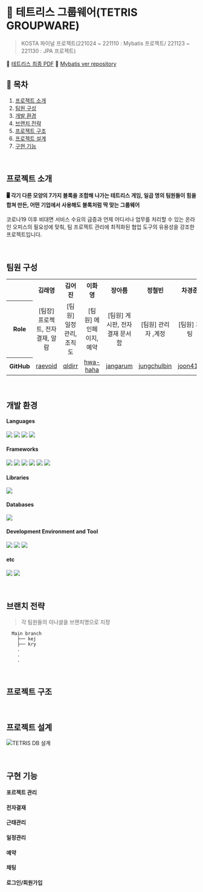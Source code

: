 # 🧩 테트리스 그룹웨어(TETRIS GROUPWARE)

> KOSTA 파이널 프로젝트(221024 ~ 221110 : Mybatis 프로젝트/ 221123 ~ 221130 : JPA 프로젝트)

📃 [테트리스 최종 PDF](https://github.com/user-attachments/files/17410146/TETRIS._compressed.pdf)
📁 [Mybatis ver repository](https://github.com/qldirr/KOSTA_TetrisProject_fisrt)

## 🔹 목차

1. [프로젝트 소개](#프로젝트-소개)
2. [팀원 구성](#팀원-구성)
3. [개발 환경](#개발-환경)
4. [브랜치 전략](#브랜치-전략)
5. [프로젝트 구조](#프로젝트-구조)
6. [프로젝트 설계](#프로젝트-설계)
7. [구현 기능](#구현-기능)


<br/>

## 프로젝트 소개

#### 🖥️ 각기 다른 모양의 7가지 블록을 조합해 나가는 테트리스 게임, 일곱 명의 팀원들이 힘을 합쳐 만든, 어떤 기업에서 사용해도 블록처럼 딱 맞는 그룹웨어
<span>코로나19 이후 비대면 서비스 수요의 급증과 언제 어디서나 업무를 처리할 수 있는 온라인 오피스의 필요성에 맞춰, 팀 프로젝트 관리에 최적화된 협업 도구의 유용성을 강조한 프로젝트입니다.</span>


<br/>

## 팀원 구성
<table style="width: 100%; text-align: center; border-collapse: collapse; table-layout: fixed;">
  <tr>
    <th></th>
    <th style="text-align: center;">김래영</th>
    <th style="text-align: center;">김어진</th>
    <th style="text-align: center;">이화영</th>
    <th style="text-align: center;">장아름</th>
    <th style="text-align: center;">정철빈</th>
    <th style="text-align: center;">차경준</th>
    <th style="text-align: center;">함대현</th>
  </tr>
  <!-- <tr>
    <th style="width: 100% height: 100px;">Profile</th>
    <td style="width: 15% height: 100px;"><img src="https://github.com/user-attachments/assets/6e13c168-e6e0-401b-b4f2-186159794ce4" style="width: 100%; max-width: 100px; height: auto; object-fit: cover;"></td>
    <td style="width: 15% height: 100px;"><img src="https://github.com/user-attachments/assets/78019a73-1bb5-4faa-9212-8d12ed8f753e" style="width: 100%; max-width: 100px; height: auto; object-fit: cover;"></td>
    <td style="width: 15% height: 100px;"><img src="https://github.com/user-attachments/assets/823eff6e-7346-4bbb-9d0c-e27858874dde" style="width: 100%; max-width: 100px; height: auto; object-fit: cover;"></td>
    <td style="width: 15% height: 100px;"><img src="https://github.com/user-attachments/assets/138ae7a3-2fd6-43a3-9db4-dff51e0e47d4" style="width: 100%; max-width: 100px; height: auto; object-fit: cover;"></td>
    <td style="width: 15% height: 100px;"><img src="https://github.com/user-attachments/assets/17ad8da5-ce06-4946-b96a-69384e664582" style="width: 100%; max-width: 100px; height: auto; object-fit: cover;"></td>
    <td style="width: 15% height: 100px;"><img src="https://github.com/user-attachments/assets/bba5ed4f-206b-4768-a900-b744f1e22dd5" style="width: 100%; max-width: 100px; height: auto; object-fit: cover;"></td>
  </tr> -->
  <tr>
    <th>Role</th>
    <td>[팀장] 프로젝트, 전자결재, 알람</td>
    <td>[팀원] 일정관리, 조직도</td>
    <td>[팀원] 메인페이지, 예약</td>
    <td>[팀원] 게시판, 전자결재 문서함</td>
    <td>[팀원] 관리자 ,계정</td>
    <td>[팀원] 채팅</td>
    <td>[팀원] 근태관리</td>
  </tr>
  <tr>
    <th>GitHub</th>
    <td><a href="https://github.com/raevoid">raevoid</a></td>
    <td><a href="https://github.com/qldirr">qldirr</a></td>
    <td><a href="https://github.com/hwa-haha">hwa-haha</a></td>
    <td><a href="/">jangarum</a></td>
    <td><a href="https://github.com/jungchulbin">jungchulbin</a></td>
    <td><a href="https://github.com/joon411">joon411</a></td>
    <td><a href="https://github.com/DevHam94">DevHam94</a></td>
  </tr>
</table>

<br>

## 개발 환경

#### Languages

<img src="https://img.shields.io/badge/java-007396?style=for-the-badge&logo=OpenJDK&logoColor=white"> <img src="https://img.shields.io/badge/html5-E34F26?style=for-the-badge&logo=html5&logoColor=white">  <img src="https://img.shields.io/badge/css3-1572B6?style=for-the-badge&logo=css3&logoColor=white"> <img src="https://img.shields.io/badge/javascript-F7DF1E?style=for-the-badge&logo=javascript&logoColor=white">

#### Frameworks
<img src="https://img.shields.io/badge/spring-%236DB33F.svg?style=for-the-badge&logo=spring&logoColor=white" /> <img src="https://img.shields.io/badge/springboot-6DB33F?style=for-the-badge&logo=springboot&logoColor=white"> <img src="https://img.shields.io/badge/JPA-59666C?style=for-the-badge"> <img src="https://img.shields.io/badge/Mybatis-041E42?style=for-the-badge"> <img src="https://img.shields.io/badge/QueryDSL-0085C9?style=for-the-badge"> <img src="https://img.shields.io/badge/bootstrap-7952B3?style=for-the-badge&logo=bootstrap&logoColor=white">

#### Libraries

<img src="https://img.shields.io/badge/jquery-0769AD?style=for-the-badge&logo=jquery&logoColor=white"> 

#### Databases

<img src="https://img.shields.io/badge/Oracle-F80000?style=for-the-badge&logo=oracle&logoColor=white">


#### Development Environment and Tool

<img src="https://img.shields.io/badge/git-F05032?style=for-the-badge&logo=git&logoColor=white"> <img src="https://img.shields.io/badge/github-181717?style=for-the-badge&logo=github&logoColor=white"> <img src="https://img.shields.io/badge/postman-FF6C37?style=for-the-badge&logo=postman&logoColor=white"> 

#### etc
<img src="https://img.shields.io/badge/FullCanlendar-1976D2?style=for-the-badge"> <img src="https://img.shields.io/badge/websocket-221F20?style=for-the-badge">

<br/>

## 브랜치 전략

> 각 팀원들의 이니셜을 브랜치명으로 지정
```
  Main branch
    ├── kej
    ├── kry
	.
	.
	.
```

<br/>

## 프로젝트 구조

<!--
```
TetrisProject_previous(Mybatis version)
├── pom.xml                # Maven 프로젝트 파일
├── src                    # 소스 코드 디렉토리
│   ├── main               # 메인 소스 코드
│   │   ├── java           # Java 소스 파일
│   │   │   └── org        # 패키지 구조
│   │   │       └── tetris
│   │   │           ├── controller/       # 컨트롤러 패키지
│   │   │           ├── domain/           # VO 패키지
│   │   │           ├── handler/          # 특정 비즈니스 로직 처리 패키지
│   │   │           ├── mapper/           # 매퍼 인터페이스 패키지
│   │   │           ├── security/         # Spring Security 핸들러 패키지
│   │   │           └── service/          # 서비스 패키지
│   │   ├── resources/     # 리소스 파일 (예: 설정 파일, XML, 프로퍼티 파일 등)
│   │   |   ├── org.tetris.mapper/     # Mybatis mapper xml 파일
│   │   |   └── application.properties
│   │   └── webapp/        # 웹 애플리케이션 관련 파일 (예: JSP, HTML)
│   │  	    ├── resources/        # css, js, image 등
│   │  	    ├── WEB-INF/        
│   │  	    	└── views/        # 화면 코드(JSP)
│   └── test/              # 테스트 소스 코드
│       ├── java/          # 테스트 Java 파일
│       └── resources/     # 테스트 리소스 파일
└── target/                # 빌드 결과물 (Maven이 생성)
```

```
TetrisProject(JPA version)
│
├── src
│   ├── main
│   |   ├── java
│   |   │   └── com
│   |   │       └── groupware.tetris/
│   |   │           ├── config/                    # 설정 패키지
│   |   │           ├── constant/                  # ENUM 정의 패키지 
│   |   │           ├── controller/                # 컨트롤러 패키지
│   |   │           ├── dto/                       # dto 패키지
│   |   │           ├── entity/                    # JPA 엔티티 패키지
│   |   │           ├── repository/                # JPA 리포지토리 패키지
│   |   │           ├── service/                   # 서비스 패키지
│   |   │           └── TetrisApplication.java     # Spring Boot 애플리케이션 시작 클래스
│   |   │
│   |   └── resources/
│   |   |   └── application.properties             # 애플리케이션 설정 파일
│   |   └── webapp/        # 웹 애플리케이션 관련 파일 (예: JSP, HTML)
│   |  	    ├── resources/        # css, js, image 등
│   |  	    └── WEB-INF/        
│   |  	    	└── views/        # 화면 코드(JSP)
│   └── test/              # 테스트 소스 코드
│       └── java/          # 테스트 Java 파일
│
└── pom.xml                                         # Maven 의존성 관리 파일
```
-->

<br/>

## 프로젝트 설계

<!--
- [요구분석 정의서/명세서]()
- [테이블 명세서](https://github.com/qldirr/KOSTA_TetrisProject/wiki/%ED%85%8C%EC%9D%B4%EB%B8%94-%EB%AA%85%EC%84%B8%EC%84%9C) -->

![TETRIS DB 설계](https://github.com/user-attachments/assets/a8a0d8f8-5c94-4b07-b9c4-d4a8fe4c3114)

<!--
- [화면 설계](https://github.com/qldirr/KOSTA_TetrisProject/wiki/%ED%99%94%EB%A9%B4-%EC%84%A4%EA%B3%84)
- [명명법](https://docs.google.com/spreadsheets/d/1HNc-ZaqQZ-kFiQgIQz0s7T5Vf1FtDzkHbhCxXr8LJMw/edit?usp=sharing) -->

<br/>

## 구현 기능

#### 포르젝트 관리
#### 전자결재
#### 근태관리
#### 일정관리
#### 예약
#### 채팅
#### 로그인/회원가입


<br/>
